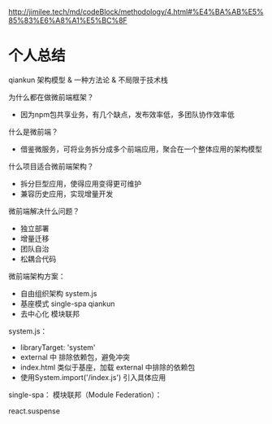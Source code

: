 http://jimilee.tech/md/codeBlock/methodology/4.html#%E4%BA%AB%E5%85%83%E6%A8%A1%E5%BC%8F

# 个人总结

qiankun 架构模型 & 一种方法论 & 不局限于技术栈

为什么都在做微前端框架？
- 因为npm包共享业务，有几个缺点，发布效率低，多团队协作效率低

什么是微前端？
- 借鉴微服务，可将业务拆分成多个前端应用，聚合在一个整体应用的架构模型

什么项目适合微前端架构？
- 拆分巨型应用，使得应用变得更可维护
- 兼容历史应用，实现增量开发

微前端解决什么问题？
- 独立部署
- 增量迁移
- 团队自治
- 松耦合代码

微前端架构方案：
- 自由组织架构 system.js
- 基座模式 single-spa qiankun
- 去中心化 模块联邦

system.js：
- libraryTarget: 'system'
- external 中 排除依赖包，避免冲突
- index.html 类似于基座，加载 external 中排除的依赖包
- 使用System.import('/index.js') 引入具体应用

single-spa：
模块联邦（Module Federation）：

react.suspense